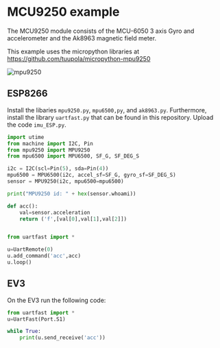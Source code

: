 # MCU9250 example

The MCU9250 module consists of the MCU-6050 3 axis Gyro and accelerometer and the Ak8963 magnetic field meter.

This example uses the micropython libraries at https://github.com/tuupola/micropython-mpu9250

![mpu9250](https://github.com/antonvh/LMS-uart-esp/blob/main/Projects/IMU-9250/Images/mpu-9265.jpg)


## ESP8266

Install the libaries `mpu9250.py`, `mpu6500,py`, and `ak8963.py`. Furthermore, install the library `uartfast.py` that can be found in this repository. Upload the code `imu_ESP.py`.

```python
import utime
from machine import I2C, Pin
from mpu9250 import MPU9250
from mpu6500 import MPU6500, SF_G, SF_DEG_S

i2c = I2C(scl=Pin(5), sda=Pin(4))
mpu6500 = MPU6500(i2c, accel_sf=SF_G, gyro_sf=SF_DEG_S)
sensor = MPU9250(i2c, mpu6500=mpu6500)

print("MPU9250 id: " + hex(sensor.whoami))

def acc():
    val=sensor.acceleration
    return ('f',[val[0],val[1],val[2]])


from uartfast import *

u=UartRemote(0)
u.add_command('acc',acc)
u.loop()
```


## EV3

On the EV3 run the following code:

```python
from uartfast import *
u=UartFast(Port.S1)

while True:
    print(u.send_receive('acc'))
```
